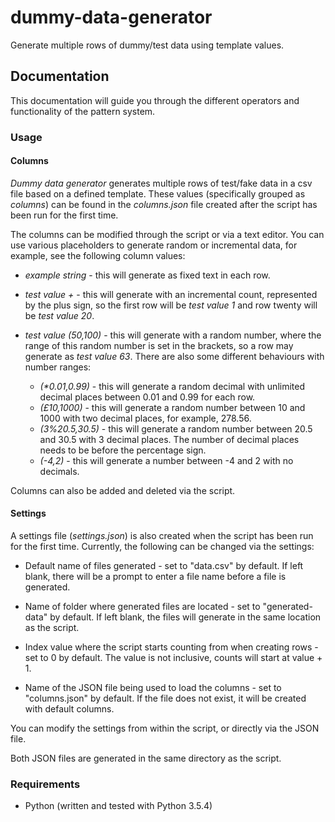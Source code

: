 # dummy-data-generator

Generate multiple rows of dummy/test data using template values.

## Documentation

This documentation will guide you through the different operators and functionality of the pattern system.

### Usage

#### Columns

*Dummy data generator* generates multiple rows of test/fake data in a csv file based on a defined template. These values (specifically grouped as *columns*) can be found in the *columns.json* file created after the script has been run for the first time. 

The columns can be modified through the script or via a text editor. You can use various placeholders to generate random or incremental data, for example, see the following column values:

- *example string* - this will generate as fixed text in each row.

- *test value +* - this will generate with an incremental count, represented by the plus sign, so the first row will be *test value 1* and row twenty will be *test value 20*.

- *test value (50,100)* - this will generate with a random number, where the range of this random number is set in the brackets, so a row may generate as *test value 63*. There are also some different behaviours with number ranges:
    - *(\*0.01,0.99)* - this will generate a random decimal with unlimited decimal places between 0.01 and 0.99 for each row.
    - *(£10,1000)* - this will generate a random number between 10 and 1000 with two decimal places, for example, 278.56.
    - *(3%20.5,30.5)* - this will generate a random number between 20.5 and 30.5 with 3 decimal places. The number of decimal places needs to be before the percentage sign.
    - *(-4,2)* - this will generate a number between -4 and 2 with no decimals.

Columns can also be added and deleted via the script.

#### Settings

A settings file (*settings.json*) is also created when the script has been run for the first time. Currently, the following can be changed via the settings:

- Default name of files generated - set to "data.csv" by default. If left blank, there will be a prompt to enter a file name before a file is generated.

- Name of folder where generated files are located - set to "generated-data" by default. If left blank, the files will generate in the same location as the script.

- Index value where the script starts counting from when creating rows - set to 0 by default. The value is not inclusive, counts will start at value + 1.

- Name of the JSON file being used to load the columns - set to "columns.json" by default. If the file does not exist, it will be created with default columns.

You can modify the settings from within the script, or directly via the JSON file.

Both JSON files are generated in the same directory as the script. 

### Requirements

- Python (written and tested with Python 3.5.4)
